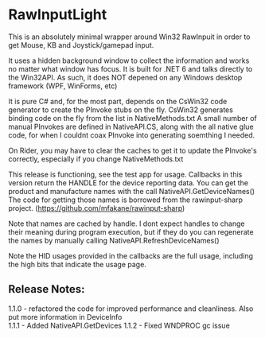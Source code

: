 # RawInputLight

This is an absolutely minimal wrapper around Win32 RawInpuit in order to get Mouse, KB and Joystick/gamepad input.

It uses a hidden background window to collect the information and works no matter what window has focus.  It is built
for .NET 6 and talks directly to the Win32API.  As such, it  does NOT depened on any Windows desktop framework (WPF, WinForms, etc)

It is pure C# and, for the most part, depends on the CsWin32 code generator to create the PInvoke stubs on the fly.
CsWin32 generates binding code on the fly from the list in NativeMethods.txt
A small number of manual PInvokes are defined in NativeAPI.CS, along with the all native glue code, for when
I couldnt coax PInvoke into generating soemthing I needed.  

On Rider, you may have to clear the caches to get it to update the PInvoke's correctly, especially if you change
NativeMethods.txt

This release is functioning, see the test app for usage.  Callbacks in this version return the HANDLE for the device
reporting data.  You can get the product and manufacture names with the call NativeAPI.GetDeviceNames(<handle>)
The code for getting those names is borrowed from the rawinput-sharp project. (https://github.com/mfakane/rawinput-sharp)

Note that names are cached by handle.  I dont expect handles to change their meaning during program execution, but if
they do you can regenerate the names by manually calling NativeAPI.RefreshDeviceNames()

Note the HID usages provided in the callbacks are the full usage, including the high bits that indicate the usage page.
## Release Notes:
1.1.0 - refactored the code for improved performance and cleanliness.
        Also put more information in DeviceInfo  
1.1.1 - Added NativeAPI.GetDevices
        1.1.2 - Fixed WNDPROC gc issue
        
